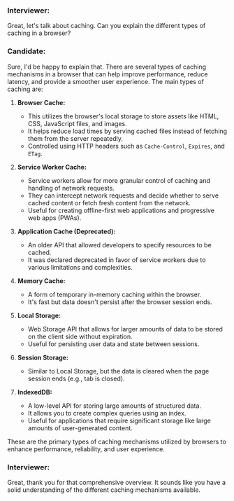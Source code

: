 ### Interviewer:
Great, let's talk about caching. Can you explain the different types of caching in a browser?

### Candidate:
Sure, I'd be happy to explain that. There are several types of caching mechanisms in a browser that can help improve performance, reduce latency, and provide a smoother user experience. The main types of caching are:

1. **Browser Cache:**
   - This utilizes the browser's local storage to store assets like HTML, CSS, JavaScript files, and images.
   - It helps reduce load times by serving cached files instead of fetching them from the server repeatedly.
   - Controlled using HTTP headers such as `Cache-Control`, `Expires`, and `ETag`.

2. **Service Worker Cache:**
   - Service workers allow for more granular control of caching and handling of network requests.
   - They can intercept network requests and decide whether to serve cached content or fetch fresh content from the network.
   - Useful for creating offline-first web applications and progressive web apps (PWAs).

3. **Application Cache (Deprecated):**
   - An older API that allowed developers to specify resources to be cached.
   - It was declared deprecated in favor of service workers due to various limitations and complexities.

4. **Memory Cache:**
   - A form of temporary in-memory caching within the browser.
   - It's fast but data doesn't persist after the browser session ends.

5. **Local Storage:**
   - Web Storage API that allows for larger amounts of data to be stored on the client side without expiration.
   - Useful for persisting user data and state between sessions.

6. **Session Storage:**
   - Similar to Local Storage, but the data is cleared when the page session ends (e.g., tab is closed).

7. **IndexedDB:**
   - A low-level API for storing large amounts of structured data.
   - It allows you to create complex queries using an index.
   - Useful for applications that require significant storage like large amounts of user-generated content.

These are the primary types of caching mechanisms utilized by browsers to enhance performance, reliability, and user experience.

### Interviewer:
Great, thank you for that comprehensive overview. It sounds like you have a solid understanding of the different caching mechanisms available.
